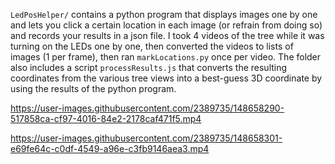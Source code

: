`LedPosHelper/` contains a python program that displays images one by one and lets you click a certain location in each image (or refrain from doing so) and records your results in a json file. I took 4 videos of the tree while it was turning on the LEDs one by one, then converted the videos to lists of images (1 per frame), then ran `markLocations.py` once per video. The folder also includes a script `processResults.js` that converts the resulting coordinates from the various tree views into a best-guess 3D coordinate by using the results of the python program.



https://user-images.githubusercontent.com/2389735/148658290-517858ca-cf97-4016-84e2-2178caf471f5.mp4



https://user-images.githubusercontent.com/2389735/148658301-e69fe64c-c0df-4549-a96e-c3fb9146aea3.mp4

